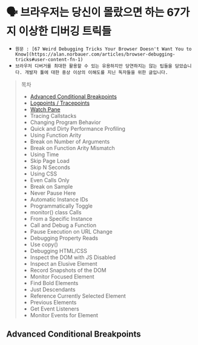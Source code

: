# 🗣️ 브라우저는 당신이 몰랐으면 하는 67가지 이상한 디버깅 트릭들


- `원문 : [67 Weird Debugging Tricks Your Browser Doesn't Want You to Know](https://alan.norbauer.com/articles/browser-debugging-tricks#user-content-fn-1)`
- `브라우저 디버거를 최대한 활용할 수 있는 유용하지만 당연하지는 않는 팁들을 담았습니다. 개발자 툴에 대한 중상 이상의 이해도를 지닌 독자들을 위한 글입니다.`

> 목차
>
> - [Advanced Conditional Breakpoints](https://github.com/Pyotato/Daily_FE_article/blob/main/debugging/67_debugging_tricks.md#1)
> - [Logpoints / Tracepoints]()
> - [Watch Pane]()
> - Tracing Callstacks
> - Changing Program Behavior
> - Quick and Dirty Performance Profiling
> - Using Function Arity
> - Break on Number of Arguments
> - Break on Function Arity Mismatch
> - Using Time
> - Skip Page Load
> - Skip N Seconds
> - Using CSS
> - Even Calls Only
> - Break on Sample
> - Never Pause Here
> - Automatic Instance IDs
> - Programmatically Toggle
> - monitor() class Calls
> - From a Specific Instance
> - Call and Debug a Function
> - Pause Execution on URL Change
> - Debugging Property Reads
> - Use copy()
> - Debugging HTML/CSS
> - Inspect the DOM with JS Disabled
> - Inspect an Elusive Element
> - Record Snapshots of the DOM
> - Monitor Focused Element
> - Find Bold Elements
> - Just Descendants
> - Reference Currently Selected Element
> - Previous Elements
> - Get Event Listeners
> - Monitor Events for Element

<h2 id="1">Advanced Conditional Breakpoints</h2>
